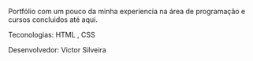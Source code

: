Portfólio com um pouco da minha experiencia na área de programação e cursos concluidos até aqui.


Teconologias: HTML , CSS

Desenvolvedor: Victor Silveira
